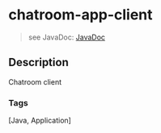 # chatroom-app-client
> see JavaDoc: [JavaDoc](docs/javadoc/index.html)

## Description
Chatroom client

### Tags
[Java, Application]
